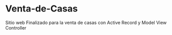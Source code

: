 # Venta-de-Casas
 Sitio web Finalizado para la venta de casas con Active Record y Model View Controller
